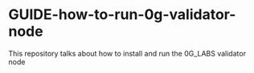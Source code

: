# GUIDE-how-to-run-0g-validator-node
This repository talks about how to install and run the 0G_LABS validator node
